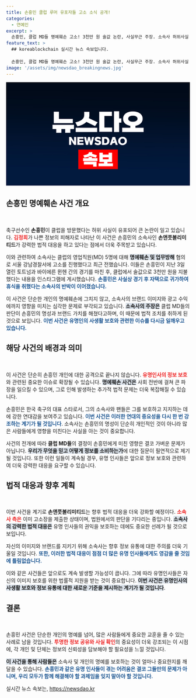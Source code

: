 ```yaml
---
title: 손흥민 클럽 루머 유포자들 고소 소식 공개!
categories:
  - 연예인
excerpt: >
  손흥민, 클럽 MD들 명예훼손 고소! 3천만 원 술값 논란, 사실무근 주장. 소속사 허위사실 유포 반박, 손 선수 명성과 브랜드 가치 침해에 대해 강력 대응 예고! 클릭해서 자세히 알아보세요!
feature_text: >
  ## koreablockchain 실시간 뉴스 속보입니다.

  손흥민, 클럽 MD들 명예훼손 고소! 3천만 원 술값 논란, 사실무근 주장. 소속사 허위사실 유포 반박, 손 선수 명성과 브랜드 가치 침해에 대해 강력 대응 예고! 클릭해서 자세히 알아보세요!
image: '/assets/img/newsdao_breakingnews.jpg'
---
```


<p><img src="/assets/img/newsdao_breakingnews.jpg" alt="koreablockchain 속보" /></p>

<h2 data-ke-size="size26">손흥민 명예훼손 사건 개요</h2>

<p data-ke-size="size16">&nbsp;</p> 

<p>축구선수인 <strong>손흥민</strong>이 클럽을 방문했다는 허위 사실이 유포되어 큰 논란이 일고 있습니다. <b><span style="color: #ee2323;">김정희</span></b>가 나쁜 정보의 피해자로 나타난 이 사건은 손흥민의 소속사인 <strong>손앤풋볼리미티드</strong>가 강력한 법적 대응을 하고 있다는 점에서 더욱 주목받고 있습니다. </p>

<p>이와 관련하여 소속사는 클럽의 영업직원(MD) 5명에 대해 <b><span style="background-color: #21538527;">명예훼손 및 업무방해</span></b> 혐의로 서울 강남경찰서에 고소를 진행했다고 최근 전했습니다. 이들은 손흥민이 지난 3일 열린 토트넘과 바이에른 뮌헨 간의 경기를 마친 후, 클럽에서 술값으로 3천만 원을 지불했다는 내용을 인스타그램에 게시했습니다. <b><span style="color: #1a5490;">손흥민은 사실상 경기 후 자택으로 귀가하여 휴식을 취했다는 소속사의 반박이 이어졌습니다.</span></b> </p>

<p>이 사건은 단순한 개인의 명예훼손에 그치지 않고, 소속사의 브랜드 이미지와 광고 수익에까지 영향을 미치는 심각한 문제로 부각되고 있습니다. <b><span style="background-color: #21538527;">소속사의 주장은</span></b> 클럽 MD들의 판단이 손흥민의 명성과 브랜드 가치를 해쳤다고하며, 이 때문에 법적 조치를 취하게 된 것으로 보입니다. <b><span style="color: #1a5490;">이번 사건은 유명인의 사생활 보호와 관련한 이슈를 다시금 일깨우고 있습니다.</span></b> </p>

<h2>해당 사건의 배경과 의미</h2> 

<p data-ke-size="size16">&nbsp;</p> 

<p>이 사건은 단순히 손흥민 개인에 대한 공격으로 끝나지 않습니다. <b><span style="color: #ee2323;">유명인사의 정보 보호</span></b>와 관련된 중요한 이슈로 확장될 수 있습니다. <b><span style="background-color: #21538527;">명예훼손 사건은</span></b> 사회 전반에 걸쳐 큰 파장을 일으킬 수 있으며, 그로 인해 발생하는 추가적 법적 문제는 더욱 복잡해질 수 있습니다.</p>

<p>손흥민은 한국 축구의 대표 스타로서, 그의 소속사와 팬들은 그를 보호하고 지지하는 데에 강한 연대감을 보여주고 있습니다. <b><span style="color: #1a5490;">이번 사건은 이러한 연대의 중요성을 다시 한 번 강조하는 계기가 될 것입니다</span></b>. 소속사는 손흥민의 명성이 단순히 개인적인 것이 아니라 많은 사람들에게 영향을 미친다는 사실을 아는 것이 중요합니다. </p>

<p>사건의 전개에 따라 <strong>클럽 MD들</strong>의 결정이 손흥민에게 미친 영향은 결코 가벼운 문제가 아닙니다. <b><span style="background-color: #21538527;">우리가 무엇을 믿고 어떻게 정보를 소비하는가</span></b>에 대한 질문이 필연적으로 제기될 것입니다. 또한 이런 일들이 계속될 경우, 유명 인사들은 앞으로 정보 보호와 관련하여 더욱 강력한 대응을 요구할 수 있습니다. </p>

<h2>법적 대응과 향후 계획</h2>

<p data-ke-size="size16">&nbsp;</p>

<p>이번 사건을 계기로 <strong>손앤풋볼리미티드</strong>는 향후 법적 대응을 더욱 강화할 예정이다. <b><span style="color: #ee2323;">소속사 측은</span></b> 이미 고소장을 제출한 상태이며, 법원에서의 판단을 기다리는 중입니다.  <b><span style="background-color: #21538527;">소속사의 강력한 법적 대응은</span></b> 유명 인사들의 권익을 보호하는 데에도 중요한 선례가 될 것으로 보입니다.</p>

<p>자신의 이미지와 브랜드를 지키기 위해 소속사는 향후 정보 유통에 대한 주의를 더욱 기울일 것입니다. <b><span style="color: #1a5490;">또한, 이러한 법적 대응이 점점 더 많은 유명 인사들에게도 영감을 줄 것임에 틀림없습니다.</span></b></p>

<p>이와 같은 사건들은 앞으로도 계속 발생할 가능성이 큽니다. 그에 따라 유명인사들은 자신의 이미지 보호를 위한 법률적 지원을 받는 것이 중요합니다. <b><span style="background-color: #21538527;">이번 사건은 유명인사의 사생활 보호와 정보 유통에 대한 새로운 기준을 제시하는 계기가 될 것입니다</span></b>. </p>

<h2>결론</h2>

<p data-ke-size="size16">&nbsp;</p> 

<p>손흥민 사건은 단순한 개인의 명예를 넘어, 많은 사람들에게 중요한 교훈을 줄 수 있는 사례로 남을 것입니다. <b><span style="color: #ee2323;">투명한 정보 공유와 사실 확인</span></b>의 중요성이 더욱 강조되는 이 시점에, 각 개인 및 단체는 정보의 신뢰성을 담보해야 할 필요성을 느낄 것입니다. </p>

<p><b><span style="background-color: #21538527;">이 사건을 통해 사람들은</span></b> 소속사 및 개인의 명예를 보호하는 것이 얼마나 중요한지를 깨달을 수 있습니다. <b><span style="color: #1a5490;">손흥민과 같은 유명 인사들이 겪는 어려움은 결코 그들만의 문제가 아니며, 우리 모두가 함께 해결해야 할 과제임을 잊지 말아야 할 것입니다.</span></b></p>
실시간 뉴스 속보는, <a href="https://newsdao.kr" rel="dofollow">https://newsdao.kr</a>


